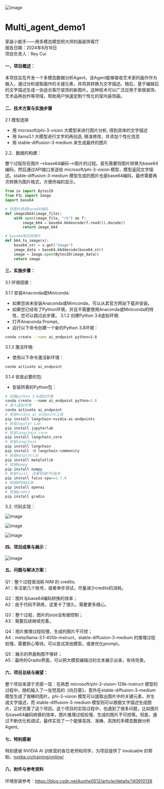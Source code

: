 ![image](https://github.com/user-attachments/assets/f5a7ab22-b554-485f-bb51-61e1168e96e9)


# Multi_agent_demo1
家装小能手——用多模态模型把大师的画装饰客厅   
报告日期：2024年8月18日  
项目负责人：Rey Cui   

#### 一、项目概述：

本项目旨在开发一个多模态数据分析Agent，该Agent能够接收艺术家的画作作为输入，通过分析提取画作的关键元素，并将其转换为文字描述。随后，基于编辑后的文字描述生成一张适合客厅装饰的新图片。这种技术可以广泛应用于家居装饰、艺术品再创作等领域，帮助用户快速定制个性化的室内装饰画。

#### 二、技术方案与实施步骤

2.1 模型选择  

- 用 microsoft/phi-3-vision 大模型来进行图片分析, 得到具体的文字描述
- 用 llama3.1 大模型进行文字的再创造, 精准修改，并添加个性化信息
- 用 stable-diffusion-3-medium 来生成最终的图片


2.2、数据的构建： 

整个过程存在图片-->base64编码-->图片的过程。首先需要将图片转换为base64编码，然后通过API接口发送给 microsoft/phi-3-vision 模型，模型返回文字描述。stable-diffusion-3-medium 模型生成的图片也是base64编码，最终需要再次转换为图片格式，方便终端的显示。


```python
from io import BytesIO 
from PIL import Image
import base64

# 将图片转成base64编码
def image2b64(image_file):
    with open(image_file, "rb") as f:
        image_b64 = base64.b64encode(f.read()).decode()
        return image_b64

# base64格式转图片
def b64_to_image(x):
    base64_str = x.get("image")
    image_data = base64.b64decode(base64_str)
    image = Image.open(BytesIO(image_data))
    return image
```

#### 三、实施步骤：

3.1 环境搭建：

3.1.1 安装Anaconda或Miniconda:  
- 如果您尚未安装Anaconda或Miniconda，可以从其官方网站下载并安装。
- 如果您已经有了Python环境，并且不需要使用Anaconda或Miniconda的特性，您可以跳过此步骤。
3.1.2 创建Python 3.8虚拟环境:  
- 打开Anaconda Prompt。
- 运行以下命令创建一个新的Python 3.8环境：
```bash
conda create --name ai_endpoint python=3.8
```
3.1.3 激活环境:
- 使用以下命令激活新环境：
```bash
conda activate ai_endpoint 
```
3.1.4 安装必要的包:
- 安装所需的Python包：
```python
# 创建python 3.8虚拟环境
conda create --name ai_endpoint python=3.8
# 进入虚拟环境
conda activate ai_endpoint
# 安装nvidia_ai_endpoint工具
pip install langchain-nvidia-ai-endpoints
# 安装Jupyter Lab
pip install jupyterlab
# 安装langchain_core
pip install langchain_core
# 安装langchain
pip install langchain
pip install -U langchain-community
# 安装matplotlib
pip install matplotlib
# 安装Numpy
pip install numpy
# 安装faiss, 这里安装CPU版本
pip install faiss-cpu==1.7.4
# 安装OPENAI库
pip install openai
# 安装gradio
pip install gradio
```

3.2. 代码实现： 

![image](https://github.com/user-attachments/assets/0b77306d-6289-4147-9c64-958b6f161a50)

![image](https://github.com/user-attachments/assets/c6ec5624-b064-4e6d-993a-c2bdd18f9341)

![image](https://github.com/user-attachments/assets/ebb5484e-ef21-407c-8582-66a774010665)

#### 四、项目成果与展示：

![image](https://github.com/user-attachments/assets/13cd6e57-469c-448a-8654-65842a2f17d3)


#### 五、问题与解决方案：

Q1：整个过程很消耗 NIM 的 credits;   
A1：多注册几个账号，或者单步测试，尽量减少credits的消耗。   

Q2：图片与base64编码转换的效率；   
A2：由于代码不熟练，这里卡了很久，需要更多细心。   

Q3：整个过程，图片的size没有做控制；   
A3：需要后续继续完善。   

Q4：图片推理过程较慢，生成的图片不可控；   
A4：meta/llama-3.1-405b-instruct，stable-diffusion-3-medium 的推理过程较慢，需要耐心等待。可以尝试其他模型，或者优化prompt。   

Q5：展示的界面构图不够好；   
A5：最终的Gradio界面，可以把大模型编辑过的文本展示出来，有待完善。   


#### 六、项目总结与展望：

整个项目来源于灵感一现：在熟悉 microsoft/phi-3-vision-128k-instruct 模型的过程中，随机输入了一张梵高的《向日葵》，意外在stable-diffusion-3-medium 模型生成了很棒的图片。phi-3-vision 模型可以提取出图片中的关键元素，并生成文字描述，而 stable-diffusion-3-medium 模型则可以根据文字描述生成图片，正好完善了这个项目。这个项目的实现过程中，也遇到了很多问题，比如图片与base64编码转换的效率，图片推理过程较慢，生成的图片不可控等。但是，通过不断优化和调试，最终实现了一个能够高效、准确、高效的多模态数据分析Agent。


#### 七、特别感谢

特别感谢 NVIDIA AI 训练营的各位老师和同学，为项目提供了 invaluable 的帮助。[nvidia.cn/training/online/](https://www.nvidia.cn/training/online/)

#### 八、附件与参考资料
 
环境安装参考：https://blog.csdn.net/kunhe0512/article/details/140910139  
